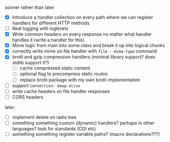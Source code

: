 sooner rather than later
- [x] Introduce a handler collection on every path where we can register handlers for different HTTP methods
- [ ] Real logging with loglevels
- [x] Write common headers on every response no matter what handler handles it (write a handler for this)
- [x] Move logic from main into some class and break it up into logical chunks
- [x] correctly write mime on file handler with `file --mime-type` command
- [x] brotli and gzip compression handlers (minimal library support? does stdlib support it?)
  - [ ] cache compressed static content
  - [ ] optional flag to precompress static routes 
  - [ ] replace brotli package with my own brotli implementation
- [ ] support `Connection: keep-alive`
- [ ] write cache headers on file handler responses
- [ ] CORS headers

later:
- [ ] implement delete on radix tree
- [ ] something something custom (dynamic) handlers? perhaps in other languages? look for standards (CGI etc)
- [ ] something something register variable paths? (macro declarations???)